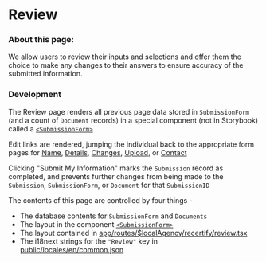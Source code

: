 # Review

### About this page:

We allow users to review their inputs and selections and offer them the choice to make any changes to their answers to ensure accuracy of the submitted information.

### Development

The Review page renders all previous page data stored in `SubmissionForm` (and a count of `Document` records) in
a special component (not in Storybook) called a [`<SubmissionForm>`](../../../participant/app/components/SubmissionForm.tsx)

Edit links are rendered, jumping the individual back to the appropriate form pages for [Name](../../../participant/app/routes/%24localAgency/recertify/name.tsx), [Details](../../../participant/app/routes/%24localAgency/recertify/details.tsx), [Changes](../../../participant/app/routes/%24localAgency/recertify/changes.tsx), [Upload](../../../participant/app/routes/%24localAgency/recertify/upload.tsx), or [Contact](../../../participant/app/routes/%24localAgency/recertify/contact.tsx)

Clicking "Submit My Information" marks the `Submission` record as completed, and prevents further changes
from being made to the `Submission`, `SubmissionForm`, or `Document` for that `SubmissionID`

The contents of this page are controlled by four things -

- The database contents for `SubmissionForm` and `Documents`
- The layout in the component [`<SubmissionForm>`](../../../participant/app/components/SubmissionForm.tsx)
- The layout contained in [app/routes/$localAgency/recertify/review.tsx](../../../participant/app/routes/%24localAgency/recertify/review.tsx)
- The i18next strings for the `"Review"` key in [public/locales/en/common.json](../../../participant/public/locales/en/common.json)

